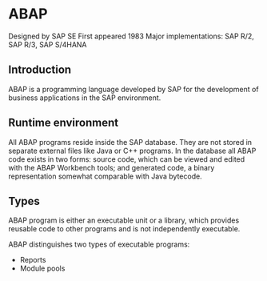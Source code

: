 # ABAP

Designed by	SAP SE
First appeared 1983
Major implementations: SAP R/2, SAP R/3, SAP S/4HANA

## Introduction

ABAP is a programming language developed by SAP for the development of business applications in the SAP environment.

## Runtime environment

All ABAP programs reside inside the SAP database. They are not stored in separate external files like Java or C++ programs. In the database all ABAP code exists in two forms: source code, which can be viewed and edited with the ABAP Workbench tools; and generated code, a binary representation somewhat comparable with Java bytecode.

## Types

ABAP program is either an executable unit or a library, which provides reusable code to other programs and is not independently executable.

ABAP distinguishes two types of executable programs:
- Reports
- Module pools
